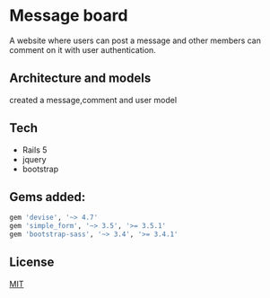 # Message board

A website where users can post a message and other members can comment on it with user authentication.
## Architecture and models
created a message,comment and user model
## Tech
* Rails 5
* jquery 
* bootstrap


## Gems added:
```bash
gem 'devise', '~> 4.7'
gem 'simple_form', '~> 3.5', '>= 3.5.1'
gem 'bootstrap-sass', '~> 3.4', '>= 3.4.1'


```



## License
[MIT](https://choosealicense.com/licenses/mit/)